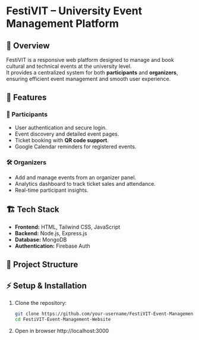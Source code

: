 # FestiVIT – University Event Management Platform

## 📌 Overview
FestiVIT is a responsive web platform designed to manage and book cultural and technical events at the university level.  
It provides a centralized system for both **participants** and **organizers**, ensuring efficient event management and smooth user experience.

## 🚀 Features
### 👤 Participants
- User authentication and secure login.
- Event discovery and detailed event pages.
- Ticket booking with **QR code support**.
- Google Calendar reminders for registered events.

### 🛠 Organizers
- Add and manage events from an organizer panel.
- Analytics dashboard to track ticket sales and attendance.
- Real-time participant insights.

## 🏗 Tech Stack
- **Frontend:** HTML, Tailwind CSS, JavaScript  
- **Backend:** Node.js, Express.js  
- **Database:** MongoDB  
- **Authentication:** Firebase Auth  

## 📂 Project Structure


## ⚡ Setup & Installation  

1. Clone the repository:  
   ```bash
   git clone https://github.com/your-username/FestiVIT-Event-Management-Website.git
   cd FestiVIT-Event-Management-Website
2. Open in browser
   http://localhost:3000

